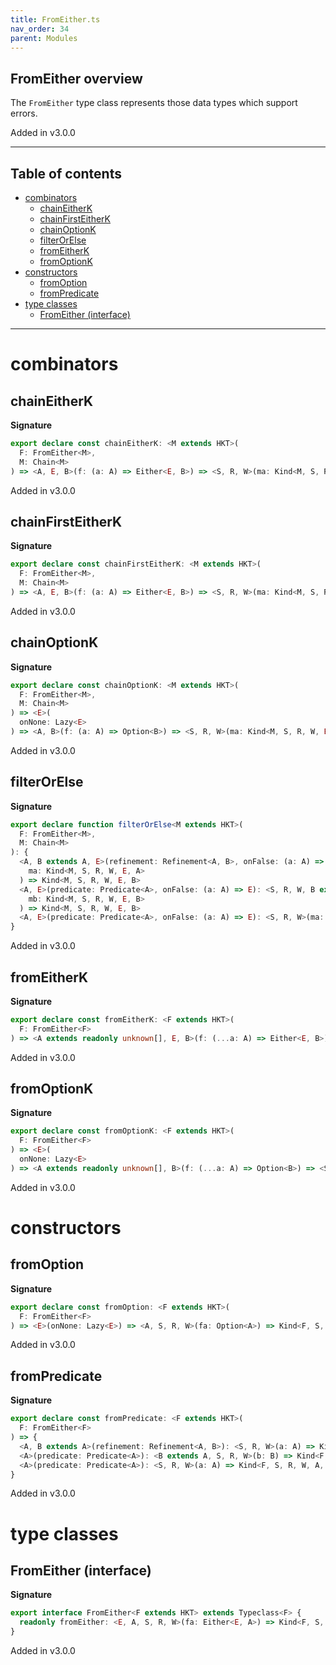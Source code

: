 ```yaml
---
title: FromEither.ts
nav_order: 34
parent: Modules
---
```


## FromEither overview

The `FromEither` type class represents those data types which support errors.

Added in v3.0.0

---

<h2 class="text-delta">Table of contents</h2>

- [combinators](#combinators)
  - [chainEitherK](#chaineitherk)
  - [chainFirstEitherK](#chainfirsteitherk)
  - [chainOptionK](#chainoptionk)
  - [filterOrElse](#filterorelse)
  - [fromEitherK](#fromeitherk)
  - [fromOptionK](#fromoptionk)
- [constructors](#constructors)
  - [fromOption](#fromoption)
  - [fromPredicate](#frompredicate)
- [type classes](#type-classes)
  - [FromEither (interface)](#fromeither-interface)

---

# combinators

## chainEitherK

**Signature**

```ts
export declare const chainEitherK: <M extends HKT>(
  F: FromEither<M>,
  M: Chain<M>
) => <A, E, B>(f: (a: A) => Either<E, B>) => <S, R, W>(ma: Kind<M, S, R, W, E, A>) => Kind<M, S, R, W, E, B>
```

Added in v3.0.0

## chainFirstEitherK

**Signature**

```ts
export declare const chainFirstEitherK: <M extends HKT>(
  F: FromEither<M>,
  M: Chain<M>
) => <A, E, B>(f: (a: A) => Either<E, B>) => <S, R, W>(ma: Kind<M, S, R, W, E, A>) => Kind<M, S, R, W, E, A>
```

Added in v3.0.0

## chainOptionK

**Signature**

```ts
export declare const chainOptionK: <M extends HKT>(
  F: FromEither<M>,
  M: Chain<M>
) => <E>(
  onNone: Lazy<E>
) => <A, B>(f: (a: A) => Option<B>) => <S, R, W>(ma: Kind<M, S, R, W, E, A>) => Kind<M, S, R, W, E, B>
```

Added in v3.0.0

## filterOrElse

**Signature**

```ts
export declare function filterOrElse<M extends HKT>(
  F: FromEither<M>,
  M: Chain<M>
): {
  <A, B extends A, E>(refinement: Refinement<A, B>, onFalse: (a: A) => E): <S, R, W>(
    ma: Kind<M, S, R, W, E, A>
  ) => Kind<M, S, R, W, E, B>
  <A, E>(predicate: Predicate<A>, onFalse: (a: A) => E): <S, R, W, B extends A>(
    mb: Kind<M, S, R, W, E, B>
  ) => Kind<M, S, R, W, E, B>
  <A, E>(predicate: Predicate<A>, onFalse: (a: A) => E): <S, R, W>(ma: Kind<M, S, R, W, E, A>) => Kind<M, S, R, W, E, A>
}
```

Added in v3.0.0

## fromEitherK

**Signature**

```ts
export declare const fromEitherK: <F extends HKT>(
  F: FromEither<F>
) => <A extends readonly unknown[], E, B>(f: (...a: A) => Either<E, B>) => <S, R, W>(...a: A) => Kind<F, S, R, W, E, B>
```

Added in v3.0.0

## fromOptionK

**Signature**

```ts
export declare const fromOptionK: <F extends HKT>(
  F: FromEither<F>
) => <E>(
  onNone: Lazy<E>
) => <A extends readonly unknown[], B>(f: (...a: A) => Option<B>) => <S, R, W>(...a: A) => Kind<F, S, R, W, E, B>
```

Added in v3.0.0

# constructors

## fromOption

**Signature**

```ts
export declare const fromOption: <F extends HKT>(
  F: FromEither<F>
) => <E>(onNone: Lazy<E>) => <A, S, R, W>(fa: Option<A>) => Kind<F, S, R, W, E, A>
```

Added in v3.0.0

## fromPredicate

**Signature**

```ts
export declare const fromPredicate: <F extends HKT>(
  F: FromEither<F>
) => {
  <A, B extends A>(refinement: Refinement<A, B>): <S, R, W>(a: A) => Kind<F, S, R, W, A, B>
  <A>(predicate: Predicate<A>): <B extends A, S, R, W>(b: B) => Kind<F, S, R, W, B, B>
  <A>(predicate: Predicate<A>): <S, R, W>(a: A) => Kind<F, S, R, W, A, A>
}
```

Added in v3.0.0

# type classes

## FromEither (interface)

**Signature**

```ts
export interface FromEither<F extends HKT> extends Typeclass<F> {
  readonly fromEither: <E, A, S, R, W>(fa: Either<E, A>) => Kind<F, S, R, W, E, A>
}
```

Added in v3.0.0
